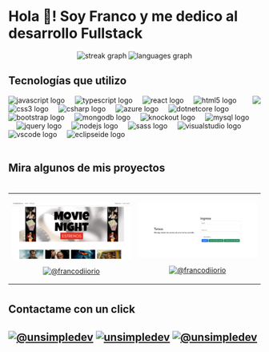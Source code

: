 <h1 align="left">Hola 👋! Soy Franco y me dedico al desarrollo Fullstack</h1>



<div align="center">
  <img src="https://streak-stats.demolab.com?user=francodiiorio&locale=es&mode=daily&theme=dracula&hide_border=true&border_radius=5" height="150" alt="streak graph"  />
  <img src="https://github-readme-stats.vercel.app/api/top-langs?username=francodiiorio&locale=es&hide_title=false&layout=compact&card_width=320&langs_count=5&theme=dracula&hide_border=true" height="150" alt="languages graph"  />
</div>



<h2 >Tecnologías que utilizo</h2>


<img align="right" height="180" src="https://i.pinimg.com/originals/81/17/8b/81178b47a8598f0c81c4799f2cdd4057.gif"  />

<div align="left">
  <img src="https://cdn.jsdelivr.net/gh/devicons/devicon/icons/javascript/javascript-original.svg" height="50" alt="javascript logo"  />
  <img width="12" />
  <img src="https://cdn.jsdelivr.net/gh/devicons/devicon/icons/typescript/typescript-original.svg" height="50" alt="typescript logo"  />
  <img width="12" />
  <img src="https://cdn.jsdelivr.net/gh/devicons/devicon/icons/react/react-original.svg" height="50" alt="react logo"  />
  <img width="12" />
  <img src="https://cdn.jsdelivr.net/gh/devicons/devicon/icons/html5/html5-original.svg" height="50" alt="html5 logo"  />
  <img width="12" />
  <img src="https://cdn.jsdelivr.net/gh/devicons/devicon/icons/css3/css3-original.svg" height="50" alt="css3 logo"  />
  <img width="12" />
  <img src="https://cdn.jsdelivr.net/gh/devicons/devicon/icons/csharp/csharp-original.svg" height="50" alt="csharp logo"  />
  <img width="12" />
  <img src="https://cdn.jsdelivr.net/gh/devicons/devicon/icons/azure/azure-original.svg" height="50" alt="azure logo"  />
  <img width="12" />
  <img src="https://cdn.jsdelivr.net/gh/devicons/devicon/icons/dotnetcore/dotnetcore-original.svg" height="50" alt="dotnetcore logo"  />
  <img width="12" />
  <img src="https://cdn.jsdelivr.net/gh/devicons/devicon/icons/bootstrap/bootstrap-original.svg" height="50" alt="bootstrap logo"  />
  <img width="12" />
  <img src="https://cdn.jsdelivr.net/gh/devicons/devicon/icons/mongodb/mongodb-original.svg" height="50" alt="mongodb logo"  />
  <img width="12" />
  <img src="https://cdn.jsdelivr.net/gh/devicons/devicon/icons/knockout/knockout-plain-wordmark.svg" height="50" alt="knockout logo"  />
  <img width="12" />
  <img src="https://cdn.jsdelivr.net/gh/devicons/devicon/icons/mysql/mysql-original.svg" height="50" alt="mysql logo"  />
  <img width="12" />
  <img src="https://cdn.jsdelivr.net/gh/devicons/devicon/icons/jquery/jquery-original.svg" height="50" alt="jquery logo"  />
  <img width="12" />
  <img src="https://cdn.jsdelivr.net/gh/devicons/devicon/icons/nodejs/nodejs-original.svg" height="50" alt="nodejs logo"  />
  <img width="12" />
  <img src="https://cdn.jsdelivr.net/gh/devicons/devicon/icons/sass/sass-original.svg" height="50" alt="sass logo"  />
  <img width="12" />
  <img src="https://cdn.jsdelivr.net/gh/devicons/devicon/icons/visualstudio/visualstudio-plain.svg" height="50" alt="visualstudio logo"  />
  <img width="12" />
  <img src="https://cdn.jsdelivr.net/gh/devicons/devicon/icons/vscode/vscode-original.svg" height="50" alt="vscode logo"  />
  <img width="12" />
  <img src="https://cdn.simpleicons.org/eclipseide/2C2255" height="50" alt="eclipseide logo"  />
</div>
<br>


<div id="proyectos">
<h2 >Mira algunos de mis proyectos</h2>

<table align="left" >
<tr border="none">
  <td width="25%" align="center">
    <p align="center">
      <a href="https://github.com/francodiiorio/CineMVC" title="Go to Source">
        <img align="center" width=100% src="https://github.com/francodiiorio/francodiiorio/blob/main/assets/cineXperience.png"   alt="cineMVC" /></a>
      </p>
    <p align="center">
      <a href="https://github.com/francodiiorio/CineMVC" target="blank"><img align="center" src="https://img.shields.io/badge/GitHub-100000?style=for-the-badge&logo=github&logoColor=white" alt="@francodiiorio" /></a>
    </p>       
</td>
<td width="25%" align="center">
    <p align="center">
      <a href="https://github.com/francodiiorio/TasksMVC" title="Go to Source">
        <img align="center" width=100% src="https://github.com/francodiiorio/francodiiorio/blob/main/assets/tasksMVC.png"   alt="tasksMVC" /></a>
      </p>
    <p align="center">
      <a href="https://github.com/francodiiorio/TasksMVC" target="blank"><img align="center" src="https://img.shields.io/badge/GitHub-100000?style=for-the-badge&logo=github&logoColor=white" alt="@francodiiorio" /></a>
    </p>       
</td>
  
</tr>
</table>
  </div>

<br><br>
<br><br>
<br><br>
<br><br><br>
<br><br><br>


<h2>Contactame con un click<h2/>

<p align="left">
  <a href="https://api.whatsapp.com/send?phone=+541136929405" target="blank"><img align="center" src="https://img.shields.io/badge/WhatsApp-25D366?style=for-the-badge&logo=whatsapp&logoColor=white" height="40" alt="@unsimpledev"  /></a>
<a href="https://www.linkedin.com/in/franco-di-iorio/" target="blank"><img align="center" src="https://img.shields.io/badge/LinkedIn-0077B5?style=for-the-badge&logo=linkedin&logoColor=white" height="40" alt="unsimpledev"/></a>
<a href = "mailto:franco.diiorio5@gmail.com" target="blank"><img align="center" src="https://img.shields.io/badge/Gmail-D14836?style=for-the-badge&logo=gmail&logoColor=white" height="40" alt="@unsimpledev"  /></a>
  </p>


